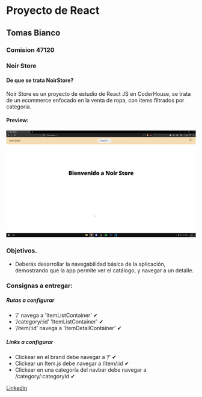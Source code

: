# Proyecto de React
## Tomas Bianco
### Comision 47120
### Noir Store

#### De que se trata NoirStore?
Noir Store es un proyecto de estudio de React JS en CoderHouse, se trata de un ecommerce enfocado en la venta de ropa, con items filtrados por categoria.

#### Preview: 
![GifTechVibes](./src/assets/NoirStore.gif)

### Objetivos.

* Deberás desarrollar la navegabilidad básica de la aplicación, demostrando que la app permite ver el catálogo, y navegar a un detalle.


### Consignas a entregar:
##### Rutas a configurar
* ‘/’ navega a 'ItemListContainer' ✔
* ‘/category/:id’  'ItemListContainer' ✔
* ‘/item/:id’ navega a 'ItemDetailContainer' ✔
##### Links a configurar
* Clickear en el brand debe navegar a ‘/’ ✔
* Clickear un Item.js debe navegar a /item/:id ✔
* Clickear en una categoría del navbar debe navegar a /category/:categoryId ✔


[Linkedin](https://www.linkedin.com/in/facundo-bianco-2625ab248/)